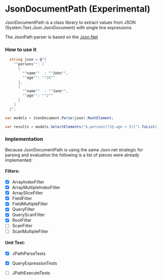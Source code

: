 # JsonDocumentPath (Experimental)
JsonDocumentPath is a class library to extract values from JSON (System.Text.Json.JsonDocument) with single line expressions

The JsonPath parser is based on the [Json.Net](https://github.com/JamesNK/Newtonsoft.Json)

### How to use it

```csharp
  string json = @"{
    ""persons"": [
      {
        ""name""  : ""John"",
        ""age"": ""26""
      },
      {
        ""name""  : ""Jane"",
        ""age"": ""2""
      }
    ]
  }";

var models = JsonDocument.Parse(json).RootElement;

var results = models.SelectElements("$.persons[?(@.age > 3)]").ToList();
```

### Implementation
Because JsonDocumentPath is using the same Json.net strategic for parsing and evaluation the following is a list of pieces were already implemented:

#### Filters:
- [x] ArrayIndexFilter
- [x] ArrayMultipleIndexFilter
- [x] ArraySliceFilter
- [x] FieldFilter
- [x] FieldMultipleFilter
- [x] QueryFilter
- [x] QueryScanFilter
- [x] RootFilter
- [ ] ScanFilter
- [ ] ScanMultipleFilter

#### Unit Test:
- [x] JPathParseTests
- [x] QueryExpressionTests
- [ ] JPathExecuteTests

